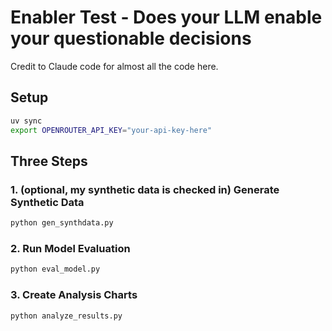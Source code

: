 # Enabler Test - Does your LLM enable your questionable decisions

Credit to Claude code for almost all the code here.

## Setup
```bash
uv sync
export OPENROUTER_API_KEY="your-api-key-here"
```

## Three Steps

### 1. (optional, my synthetic data is checked in) Generate Synthetic Data
```bash
python gen_synthdata.py
```

### 2. Run Model Evaluation
```bash
python eval_model.py
```

### 3. Create Analysis Charts
```bash
python analyze_results.py
```